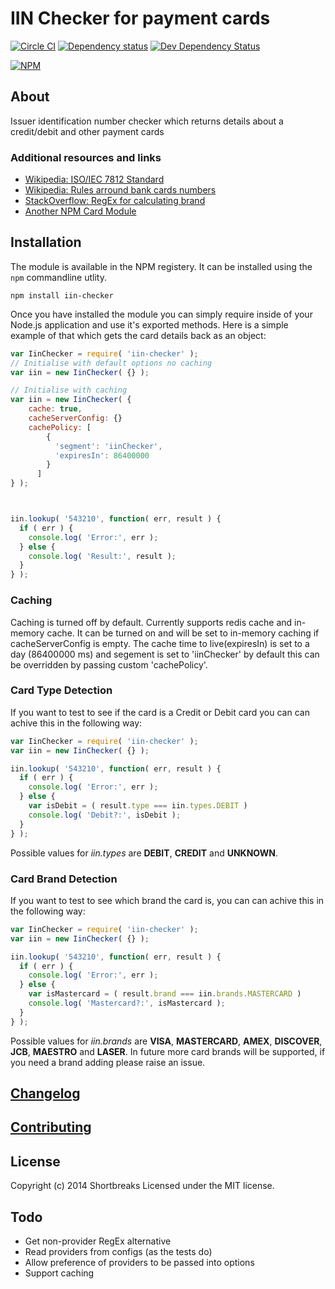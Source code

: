 # IIN Checker for payment cards
[![Circle CI](https://circleci.com/gh/holidayextras/iinChecker/tree/master.svg?style=svg&circle-token=af8da07bbe8bddd209990d0f9f0c0a2f39db99df)](https://circleci.com/gh/holidayextras/iinChecker)
[![Dependency status](https://david-dm.org/holidayextras/iinChecker/status.png)](https://david-dm.org/holidayextras/iinChecker#info=dependencies&view=table)
[![Dev Dependency Status](https://david-dm.org/holidayextras/iinChecker/dev-status.png)](https://david-dm.org/holidayextras/iinChecker#info=devDependencies&view=table)

[![NPM](https://nodei.co/npm/iin-checker.png)](https://nodei.co/npm/iin-checker/)

## About

Issuer identification number checker which returns details about a credit/debit and other payment cards

### Additional resources and links
- [Wikipedia: ISO/IEC 7812 Standard](http://en.wikipedia.org/wiki/ISO/IEC_7812)
- [Wikipedia: Rules arround bank cards numbers](http://en.wikipedia.org/wiki/Bank_card_number)
- [StackOverflow: RegEx for calculating brand](http://stackoverflow.com/questions/72768/how-do-you-detect-credit-card-type-based-on-number)
- [Another NPM Card Module](https://github.com/observing/creditcard)

## Installation

The module is available in the NPM registery. It can be installed using the
`npm` commandline utlity.

```
npm install iin-checker
```

Once you have installed the module you can simply require inside of your Node.js
application and use it's exported methods. Here is a simple example of that which gets the card details back as an object:

```js
var IinChecker = require( 'iin-checker' );
// Initialise with default options no caching
var iin = new IinChecker( {} );

// Initialise with caching
var iin = new IinChecker( {
    cache: true,
    cacheServerConfig: {}
    cachePolicy: [
        {
          'segment': 'iinChecker',
          'expiresIn': 86400000
        }
      ]
} );



iin.lookup( '543210', function( err, result ) {
  if ( err ) {
    console.log( 'Error:', err );
  } else {
    console.log( 'Result:', result );
  }
} );
```
### Caching
Caching is turned off by default. Currently supports redis cache and in-memory cache.
It can be turned on and will be set to in-memory caching if cacheServerConfig is empty.
The cache time to live(expiresIn) is set to a day (86400000 ms) and segement is set to 'iinChecker' by default this can be overridden by passing custom 'cachePolicy'.


### Card Type Detection

If you want to test to see if the card is a Credit or Debit card you can can achive this in the following way:

```js
var IinChecker = require( 'iin-checker' );
var iin = new IinChecker( {} );

iin.lookup( '543210', function( err, result ) {
  if ( err ) {
    console.log( 'Error:', err );
  } else {
    var isDebit = ( result.type === iin.types.DEBIT )
    console.log( 'Debit?:', isDebit );
  }
} );
```

Possible values for _iin.types_ are **DEBIT**, **CREDIT** and **UNKNOWN**.

### Card Brand Detection

If you want to test to see which brand the card is, you can can achive this in the following way:

```js
var IinChecker = require( 'iin-checker' );
var iin = new IinChecker( {} );

iin.lookup( '543210', function( err, result ) {
  if ( err ) {
    console.log( 'Error:', err );
  } else {
    var isMastercard = ( result.brand === iin.brands.MASTERCARD )
    console.log( 'Mastercard?:', isMastercard );
  }
} );
```

Possible values for _iin.brands_ are **VISA**, **MASTERCARD**, **AMEX**, **DISCOVER**, **JCB**, **MAESTRO** and **LASER**. In future more card brands will be supported, if you need a brand adding please raise an issue.

## [Changelog](CHANGELOG.md)

## [Contributing](CONTRIBUTING.md)


## License
Copyright (c) 2014 Shortbreaks
Licensed under the MIT license.

## Todo
- Get non-provider RegEx alternative
- Read providers from configs (as the tests do)
- Allow preference of providers to be passed into options
- Support caching

